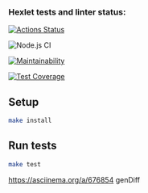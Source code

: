 ### Hexlet tests and linter status:
[![Actions Status](https://github.com/Alexsporty/frontend-project-46/actions/workflows/hexlet-check.yml/badge.svg)](https://github.com/Alexsporty/frontend-project-46/actions)

![Node.js CI](https://github.com/Alexsporty/frontend-project-46/workflows/Node%20CI/badge.svg)

[![Maintainability](https://api.codeclimate.com/v1/badges/44e865eb1e2b0966d995/maintainability)](https://codeclimate.com/github/Alexsporty/frontend-project-46/maintainability)

[![Test Coverage](https://api.codeclimate.com/v1/badges/44e865eb1e2b0966d995/test_coverage)](https://codeclimate.com/github/Alexsporty/frontend-project-46/test_coverage)


## Setup

```bash
make install
```

## Run tests

```bash
make test
```
https://asciinema.org/a/676854 genDiff
